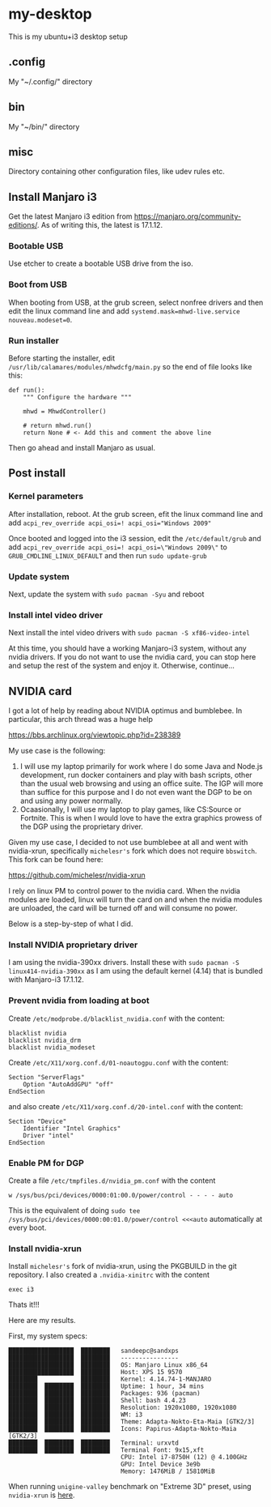 # my-desktop
This is my ubuntu+i3 desktop setup

## .config
My "~/.config/" directory

## bin
My "~/bin/" directory

## misc
Directory containing other configuration files, like udev rules etc.

## Install Manjaro i3
Get the latest Manjaro i3 edition from https://manjaro.org/community-editions/. As of writing this, the latest is 17.1.12.

### Bootable USB
Use etcher to create a bootable USB drive from the iso.

### Boot from USB
When booting from USB, at the grub screen, select nonfree drivers and then edit the linux command line and add `systemd.mask=mhwd-live.service nouveau.modeset=0`.

### Run installer
Before starting the installer, edit `/usr/lib/calamares/modules/mhwdcfg/main.py` so the end of file looks like this:

```
def run():
    """ Configure the hardware """
    
    mhwd = MhwdController()
    
    # return mhwd.run()
    return None # <- Add this and comment the above line
```
Then go ahead and install Manjaro as usual.

## Post install
### Kernel parameters
After installation, reboot. At the grub screen, efit the linux command line and add `acpi_rev_override acpi_osi=! acpi_osi="Windows 2009"`

Once booted and logged into the i3 session, edit the `/etc/default/grub` and add `acpi_rev_override acpi_osi=! acpi_osi=\"Windows 2009\"` to `GRUB_CMDLINE_LINUX_DEFAULT` and then run `sudo update-grub`

### Update system
Next, update the system with `sudo pacman -Syu` and reboot

### Install intel video driver
Next install the intel video drivers with `sudo pacman -S xf86-video-intel`

At this time, you should have a working Manjaro-i3 system, without any nvidia drivers. If you do not want to use the nvidia card, you can stop here and setup the rest of the system and enjoy it. Otherwise, continue...

## NVIDIA card

I got a lot of help by reading about NVIDIA optimus and bumblebee. In particular, this arch thread was a huge help

https://bbs.archlinux.org/viewtopic.php?id=238389

My use case is the following:
1. I will use my laptop primarily for work where I do some Java and Node.js development, run docker containers and play with bash scripts, other than the usual web browsing and using an office suite. The IGP will more than suffice for this purpose and I do not even want the DGP to be on and using any power normally.
2. Ocaasionally, I will use my laptop to play games, like CS:Source or Fortnite. This is when I would love to have the extra graphics prowess of the DGP using the proprietary driver.

Given my use case, I decided to not use bumblebee at all and went with nvidia-xrun, specifically `michelesr's` fork which does not require `bbswitch`. This fork can be found here:

https://github.com/michelesr/nvidia-xrun

I rely on linux PM to control power to the nvidia card. When the nvidia modules are loaded, linux will turn the card on and when the nvidia modules are unloaded, the card will be turned off and will consume no power.

Below is a step-by-step of what I did.

### Install NVIDIA proprietary driver
I am using the nvidia-390xx drivers. Install these with `sudo pacman -S linux414-nvidia-390xx` as I am using the default kernel (4.14) that is bundled with Manjaro-i3 17.1.12.


### Prevent nvidia from loading at boot
Create `/etc/modprobe.d/blacklist_nvidia.conf` with the content:

```
blacklist nvidia
blacklist nvidia_drm
blacklist nvidia_modeset
```

Create `/etc/X11/xorg.conf.d/01-noautogpu.conf` with the content:

```
Section "ServerFlags"
	Option "AutoAddGPU" "off"
EndSection
```
and also create `/etc/X11/xorg.conf.d/20-intel.conf` with the content:

```
Section "Device"
	Identifier "Intel Graphics"
	Driver "intel"
EndSection
```
### Enable PM for DGP
Create a file `/etc/tmpfiles.d/nvidia_pm.conf` with the content

```
w /sys/bus/pci/devices/0000:01:00.0/power/control - - - - auto
```

This is the equivalent of doing `sudo tee /sys/bus/pci/devices/0000:00:01.0/power/control <<<auto` automatically at every boot.

### Install nvidia-xrun
Install `michelesr's` fork of nvidia-xrun, using the PKGBUILD in the git repository.
I also created a `.nvidia-xinitrc` with the content

```
exec i3
```

Thats it!!!

Here are my results.

First, my system specs:

```
██████████████████  ████████   sandeepc@sandxps 
██████████████████  ████████   ---------------- 
██████████████████  ████████   OS: Manjaro Linux x86_64 
██████████████████  ████████   Host: XPS 15 9570 
████████            ████████   Kernel: 4.14.74-1-MANJARO 
████████  ████████  ████████   Uptime: 1 hour, 34 mins 
████████  ████████  ████████   Packages: 936 (pacman) 
████████  ████████  ████████   Shell: bash 4.4.23 
████████  ████████  ████████   Resolution: 1920x1080, 1920x1080 
████████  ████████  ████████   WM: i3 
████████  ████████  ████████   Theme: Adapta-Nokto-Eta-Maia [GTK2/3] 
████████  ████████  ████████   Icons: Papirus-Adapta-Nokto-Maia [GTK2/3] 
████████  ████████  ████████   Terminal: urxvtd 
████████  ████████  ████████   Terminal Font: 9x15,xft 
                               CPU: Intel i7-8750H (12) @ 4.100GHz 
                               GPU: Intel Device 3e9b 
                               Memory: 1476MiB / 15810MiB
```

When running `unigine-valley` benchmark on "Extreme 3D" preset, using `nvidia-xrun` is [here](http://htmlpreview.github.com/?https://github.com/sandman0/my-desktop/blob/master/Unigine_Valley_Benchmark_1.0_20181016_1217.html).



